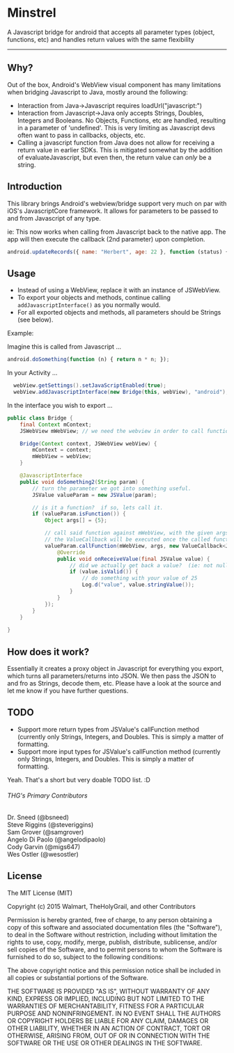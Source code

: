 # Minstrel
A Javascript bridge for android that accepts all parameter types (object, functions, etc) and handles return values with the same flexibility

___

## Why?

Out of the box, Android's WebView visual component has many limitations when bridging Javascript to Java, mostly around the following:

- Interaction from Java->Javascript requires loadUrl("javascript:<a URI encoded javascript string>")
- Interaction from Javascript->Java only accepts Strings, Doubles, Integers and Booleans.  No Objects, Functions, etc are handled, resulting in a parameter of 'undefined'.  This is very limiting as Javascript devs often want to pass in callbacks, objects, etc.
- Calling a javascript function from Java does not allow for receiving a return value in earlier SDKs.  This is mitigated somewhat by the addition of evaluateJavascript, but even then, the return value can *only* be a string.

## Introduction

This library brings Android's webview/bridge support very much on par with iOS's JavascriptCore framework.  It allows for parameters to be passed to and from Javascript of any type.

ie: This now works when calling from Javascript back to the native app.  The app will then execute the callback (2nd parameter) upon completion.
```javascript
android.updateRecords({ name: "Herbert", age: 22 }, function (status) { updateWebUI(status); });
```

## Usage

- Instead of using a WebView, replace it with an instance of JSWebView.
- To export your objects and methods, continue calling ```addJavascriptInterface()``` as you normally would.
- For all exported objects and methods, all parameters should be Strings (see below).

Example:

Imagine this is called from Javascript ...

```javascript
android.doSomething(function (n) { return n * n; });
```

In your Activity ...

```java
  webView.getSettings().setJavaScriptEnabled(true);
  webView.addJavascriptInterface(new Bridge(this, webView), "android");
```

In the interface you wish to export ...

```java
public class Bridge {
    final Context mContext;
    JSWebView mWebView; // we need the webview in order to call functions.

    Bridge(Context context, JSWebView webView) {
        mContext = context;
        mWebView = webView;
    }

    @JavascriptInterface
    public void doSomething2(String param) {
        // turn the parameter we got into something useful.
        JSValue valueParam = new JSValue(param);

        // is it a function?  if so, lets call it.
        if (valueParam.isFunction()) {
            Object args[] = {5};

            // call said function against mWebView, with the given args.
            // the ValueCallback will be executed once the called function returns.
            valueParam.callFunction(mWebView, args, new ValueCallback<JSValue>() {
                @Override
                public void onReceiveValue(final JSValue value) {
                    // did we actually get back a value?  (ie: not null or undefined)
                    if (value.isValid()) {
                        // do something with your value of 25
                        Log.d("value", value.stringValue());
                    }
                }
            });
        }
    }
    
}

```

## How does it work?

Essentially it creates a proxy object in Javascript for everything you export, which turns all parameters/returns into JSON.  We then pass the JSON to and fro as Strings, decode them, etc.  Please have a look at the source and let me know if you have further questions.

## TODO

- Support more return types from JSValue's callFunction method (currently only Strings, Integers, and Doubles.  This is simply a matter of formatting.
- Support more input types for JSValue's callFunction method (currently only Strings, Integers, and Doubles.  This is simply a matter of formatting. 

Yeah.  That's a short but very doable TODO list. :D


###### THG's Primary Contributors

Dr. Sneed (@bsneed)<br>
Steve Riggins (@steveriggins)<br>
Sam Grover (@samgrover)<br>
Angelo Di Paolo (@angelodipaolo)<br>
Cody Garvin (@migs647)<br>
Wes Ostler (@wesostler)<br>

## License

The MIT License (MIT)

Copyright (c) 2015 Walmart, TheHolyGrail, and other Contributors

Permission is hereby granted, free of charge, to any person obtaining a copy
of this software and associated documentation files (the "Software"), to deal
in the Software without restriction, including without limitation the rights
to use, copy, modify, merge, publish, distribute, sublicense, and/or sell
copies of the Software, and to permit persons to whom the Software is
furnished to do so, subject to the following conditions:

The above copyright notice and this permission notice shall be included in all
copies or substantial portions of the Software.

THE SOFTWARE IS PROVIDED "AS IS", WITHOUT WARRANTY OF ANY KIND, EXPRESS OR
IMPLIED, INCLUDING BUT NOT LIMITED TO THE WARRANTIES OF MERCHANTABILITY,
FITNESS FOR A PARTICULAR PURPOSE AND NONINFRINGEMENT. IN NO EVENT SHALL THE
AUTHORS OR COPYRIGHT HOLDERS BE LIABLE FOR ANY CLAIM, DAMAGES OR OTHER
LIABILITY, WHETHER IN AN ACTION OF CONTRACT, TORT OR OTHERWISE, ARISING FROM,
OUT OF OR IN CONNECTION WITH THE SOFTWARE OR THE USE OR OTHER DEALINGS IN THE
SOFTWARE.

